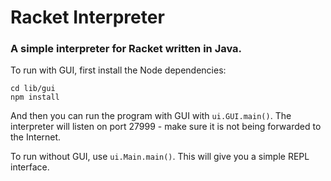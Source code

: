 # Racket Interpreter

### A simple interpreter for Racket written in Java.

To run with GUI, first install the Node dependencies:

```shell script
cd lib/gui
npm install
```

And then you can run the program with GUI with `ui.GUI.main()`. The interpreter will listen on port 27999 - make sure it is not being forwarded to the Internet.

To run without GUI, use `ui.Main.main()`. This will give you a simple REPL interface.